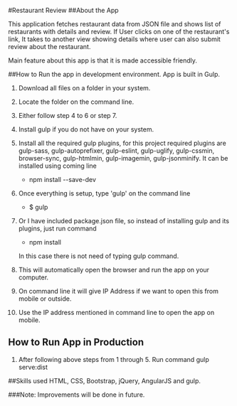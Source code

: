 
#Restaurant Review
##About the App 

This application fetches restaurant data from JSON file and shows list of restaurants with details and review. If User clicks on one of the restaurant's link, It takes to another view showing details where user can also submit review about the restaurant. 

Main feature about this app is that it is made accessible friendly.

##How to Run the app in development environment.
App is built in Gulp. 

1. Download all files on a folder in your system.
2. Locate the folder on the command line.
3. Either follow step 4 to 6 or step 7.
4. Install gulp if you do not have on your system. 
5. Install all the required gulp plugins, for this project required plugins are gulp-sass, gulp-autoprefixer, gulp-eslint, gulp-uglify, gulp-cssmin, browser-sync, gulp-htmlmin, gulp-imagemin, gulp-jsonminify. It can be installed using coming line 
     * npm install --save-dev <plugin-name>
6. Once everything is setup, type 'gulp' on the command line        
     * $<folder-name> gulp

7. Or I have included package.json file, so instead of installing gulp and its plugins, just run command
     * npm install

     In this case there is not need of typing gulp command. 

8. This will automatically open the browser and run the app on your computer. 
9. On command line it will give IP Address if we want to open this from mobile or outside. 
10. Use the IP address mentioned in command line to open the app on mobile.

## How to Run App in Production

1. After following above steps from 1 through 5. Run command gulp serve:dist

##Skills used
HTML, CSS, Bootstrap, jQuery, AngularJS and gulp.

###Note: 
Improvements will be done in future.


  
